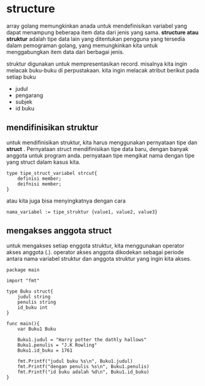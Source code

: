 # structure

array golang memungkinkan anada untuk mendefinisikan variabel yang dapat menampung beberapa item data dari jenis yang sama. **structure atau struktur** adalah tipe data lain yang ditentukan pengguna yang tersedia dalam pemograman golang, yang memungkinkan kita untuk menggabungkan item data dari berbagai jenis.

struktur digunakan untuk mempresentasikan record. misalnya kita ingin melacak buku-buku di perpustakaan. kita ingin melacak atribut berikut pada setiap buku

- judul
- pengarang
- subjek
- id buku

## mendifinisikan struktur

untuk mendifinisikan struktur, kita harus menggunakan pernyataan tipe dan **struct** . Pernyataan struct mendifinisikan tipe data baru, dengan banyak anggota untuk program anda. pernyataan tipe mengikat nama dengan tipe yang struct dalam kasus kita.

```golang
type tipe_struct_variabel strcut{
    definisi member;
    deifnisi member;
}
```
atau kita juga bisa menyingkatnya dengan cara
```golang
nama_variabel := tipe_struktur {value1, value2, value3}
```

## mengakses anggota struct
untuk mengakses setiap enggota struktur, kita menggunakan operator akses anggota (.). operator akses anggota dikodekan sebagai periode antara nama variabel struktur dan anggota struktur yang ingin kita akses.

```golang
package main

import "fmt"

type Buku struct{
    judul string
    penulis string
    id_buku int
}

func main(){
    var Buku1 Buku

    Buku1.judul = "Harry potter the dathly hallows"
    Buku1.penulis = "J.K Rowling"
    Buku1.id_buku = 1761
    
    fmt.Printf("judul buku %s\n", Buku1.judul)
    fmt.Printf("dengan penulis %s\n", Buku1.penulis)
    fmt.Printf("id buku adalah %d\n", Buku1.id_buku)
}
```

